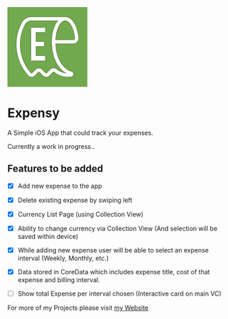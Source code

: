 ![ImageLogo](https://github.com/ibonddedicate/Expensy/blob/master/Expensy/Assets.xcassets/AppIcon.appiconset/180.png?raw=true)
# Expensy
A Simple iOS App that could track your expenses.

Currently a work in progress..
## Features to be added
- [x] Add new expense to the app
- [x] Delete existing expense by swiping left
- [x] Currency List Page (using Collection View)
- [x] Ability to change currency via Collection View (And selection will be saved within device)
- [x] While adding new expense user will be able to select an expense interval (Weekly, Monthly, etc.)
- [x] Data stored in CoreData which includes expense title, cost of that expense and billing interval.
- [ ] Show total Expense per interval chosen (Interactive card on main VC)



For more of my Projects please visit [my Website](https://www.surote.com)

